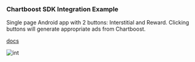 ### Chartboost SDK Integration Example
Single page Android app with 2 buttons: Interstitial and Reward. Clicking buttons will generate appropriate ads from Chartboost.

[docs](https://answers.chartboost.com/en-us/child_article/android-integration-8-1-0)

![int](https://user-images.githubusercontent.com/42861174/92182802-64199e80-ee01-11ea-8b45-60265adae80e.gif)
